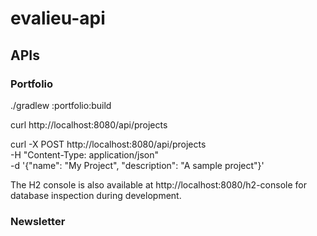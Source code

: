 # evalieu-api

## APIs

### Portfolio
./gradlew :portfolio:build

curl http://localhost:8080/api/projects

curl -X POST http://localhost:8080/api/projects \
-H "Content-Type: application/json" \
-d '{"name": "My Project", "description": "A sample project"}'

The H2 console is also available at http://localhost:8080/h2-console for database inspection during development.

### Newsletter